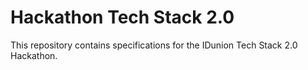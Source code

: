 # Hackathon Tech Stack 2.0

This repository contains specifications for the IDunion Tech Stack 2.0 Hackathon.
